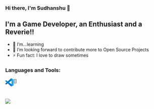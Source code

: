 ### Hi there, I'm Sudhanshu 👋

## I'm a Game Developer, an Enthusiast and a Reverie!!

- 🌱 I’m...learning
- 👯 I’m looking forward to contribute more to Open Source Projects
- ⚡ Fun fact: I love to draw sometimes

### Languages and Tools:

[<img align="left" alt="Visual Studio Code" width="26px" src="https://raw.githubusercontent.com/github/explore/80688e429a7d4ef2fca1e82350fe8e3517d3494d/topics/visual-studio-code/visual-studio-code.png" />]



<br />
<br />

<img height="180em" src="https://github-readme-stats.vercel.app/api?username=iamnexxed&show_icons=true&hide_border=true&&count_private=true&include_all_commits=true" />
